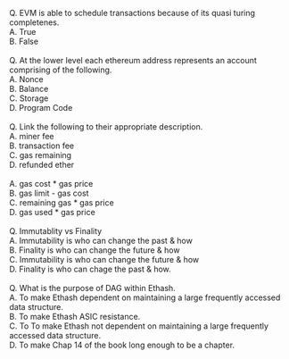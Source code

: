 Q. EVM is able to schedule transactions because of its quasi turing completenes.<br>
A. True <br>
B. False <br>
 <br>
Q. At the lower level each ethereum address represents an account comprising of the following.  <br>
A. Nonce <br>
B. Balance <br>
C. Storage <br>
D. Program Code <br>
 <br>
Q. Link the following to their appropriate description. <br>
A. miner fee  <br>
B. transaction fee <br>
C. gas remaining <br>
D. refunded ether <br>
 <br>
A. gas cost * gas price <br>
B. gas limit - gas cost <br>
C. remaining gas * gas price <br>
D. gas used * gas price <br>
 <br>
Q. Immutablity vs Finality <br>
A. Immutability is who can change the past & how <br>
B. Finality is who can change the future & how <br>
C. Immutability is who can change the future & how <br>
D. Finality is who can chage the past & how. <br>
 <br>
Q. What is the purpose of DAG within Ethash. <br>
A. To make Ethash dependent on maintaining a large frequently accessed data structure. <br>
B. To make Ethash ASIC resistance. <br>
C. To To make Ethash not dependent on maintaining a large frequently accessed data structure. <br>
D. To make Chap 14 of the book long enough to be a chapter. <br>
